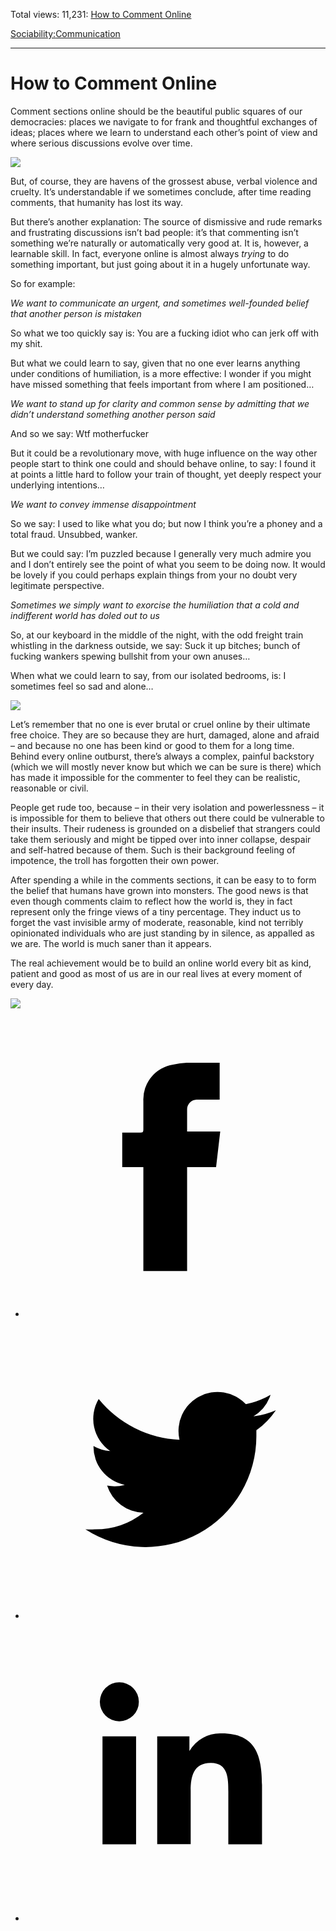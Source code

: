 Total views: 11,231: [How to Comment Online](https://www.theschooloflife.com/thebookoflife/how-to-comment-online/)

[Sociability:](https://www.theschooloflife.com/thebookoflife/category/sociability/)[Communication](https://www.theschooloflife.com/thebookoflife/category/sociability/communication/)

* * *

# How to Comment Online
<style>
						.alignnone {
  display: block;
  margin-left: auto;
  margin-right: auto;
  align: center:
}

.addtoany_share_save_container {
display:none;
}

.wp-block-image {
		display: block;
  margin-left: auto;
  margin-right: auto;
  width: 50%;
}

.aligncenter {
display: block;
  margin-left: auto;
  margin-right: auto;
  align: center:
}

@media only screen and (max-width: 500px) {
  .wp-block-image {
		display: block;
  margin-left: auto;
  margin-right: auto;
  width: 100%;
} }

h1 {max-width: 600px !important;
}
.s18-single-post .content-area .site-main article .post-cat-header-display + .old-wrapper p {
    font-size: 1.200em
}
						</style>

Comment sections online should be the beautiful public squares of our democracies: places we navigate to for frank and thoughtful exchanges of ideas; places where we learn to understand each other’s point of view and where serious discussions evolve over time.

![](http://studentsblog.viublogs.org/files/2015/10/Gentile_Bellini_-_Procession_in_St._Marks_Square_Galleria_dellAccademia_Venice.jpg)

But, of course, they are havens of the grossest abuse, verbal violence and cruelty. It’s understandable if we sometimes conclude, after time reading comments, that humanity has lost its way.  
  
But there’s another explanation: The source of dismissive and rude remarks and frustrating discussions isn’t bad people: it’s that commenting isn’t something we’re naturally or automatically very good at. It is, however, a learnable skill. In fact, everyone online is almost always _trying_ to do something important, but just going about it in a hugely unfortunate way. &nbsp;

So for example:

_We want to communicate an urgent, and sometimes well-founded belief that another person is mistaken_

So what we too quickly say is: You are a fucking idiot who can jerk off with my shit.

But what we could learn to say, given that no one ever learns anything under conditions of humiliation, is a more effective: I wonder if you might have missed something that feels important from where I am positioned…

_We want to stand up for clarity and common sense by admitting that we didn’t understand something another person said_

And so we say: Wtf motherfucker

But it could be a revolutionary move, with huge influence on the way other people start to think one could and should behave online, to say: I found it at points a little hard to follow your train of thought, yet deeply respect your underlying intentions…

_We want to convey immense disappointment_

So we say: I used to like what you do; but now I think you’re a phoney and a total fraud. Unsubbed, wanker.

But we could say: I’m puzzled because I generally very much admire you and I don’t entirely see the point of what you seem to be doing now. It would be lovely if you could perhaps explain things from your no doubt very legitimate perspective.

_Sometimes we simply want to exorcise the humiliation that a cold and indifferent world has doled out to us_

So, at our keyboard in the middle of the night, with the odd freight train whistling in the darkness outside, we say: Suck it up bitches; bunch of fucking wankers spewing bullshit from your own anuses…

When what we could learn to say, from our isolated bedrooms, is: I sometimes feel so sad and alone…

![](http://www.luminous-endowment.org/subImages/winners/7/619/images/004.jpg)

Let’s remember that no one is ever brutal or cruel online by their ultimate free choice. They are so because they are hurt, damaged, alone and afraid – and because no one has been kind or good to them for a long time. Behind every online outburst, there’s always a complex, painful backstory (which we will mostly never know but which we can be sure is there) which has made it impossible for the commenter to feel they can be realistic, reasonable or civil.

People get rude too, because – in their very isolation and powerlessness – it is impossible for them to believe that others out there could be vulnerable to their insults. Their rudeness is grounded on a disbelief that strangers could take them seriously and might be tipped over into inner collapse, despair and self-hatred because of them. Such is their background feeling of impotence, the troll has forgotten their own power.

After spending a while in the comments sections, it can be easy to to form the belief that humans have grown into monsters. The good news is that even though comments claim to reflect how the world is, they in fact represent only the fringe views of a tiny percentage. They induct us to forget the vast invisible army of moderate, reasonable, kind not terribly opinionated individuals who are just standing by in silence, as appalled as we are. The world is much saner than it appears.

The real achievement would be to build an online world every bit as kind, patient and good as most of us are in our real lives at every moment of every day.

[![](https://img.youtube.com/vi/OI1pufK0zOg/0.jpg)](https://www.youtube.com/embed/OI1pufK0zOg '')
<style>
    .iframe-class { display: block !important; }
</style>

- [<svg xmlns="http://www.w3.org/2000/svg" viewbox="0 0 26 26"><title>Facebook</title>
                    <g>
                        <path d="M8.38,10H9.92c.2,0,.29,0,.29-.28,0-.82,0-1.64,0-2.46a3.05,3.05,0,0,1,2.57-3.15A7.22,7.22,0,0,1,14,3.95c.86,0,1.71,0,2.57,0h.25v3.2h-2A.85.85,0,0,0,14,8c0,.62,0,1.24,0,1.91h2.87L16.51,13H14v9H10.21V13H8.38Z"></path>
                    </g>
                </svg>](http://www.facebook.com/sharer/sharer.php?u=https://www.theschooloflife.com/thebookoflife/how-to-comment-online/)
- [<svg xmlns="http://www.w3.org/2000/svg" viewbox="0 0 26 26"><title>Twitter</title>
                    <path d="M21.69,7.9a6.75,6.75,0,0,1-1.94.53,3.39,3.39,0,0,0,1.48-1.87,6.76,6.76,0,0,1-2.14.82,3.38,3.38,0,0,0-5.75,3.08,9.59,9.59,0,0,1-7-3.53,3.38,3.38,0,0,0,1,4.51A3.36,3.36,0,0,1,5.89,11v0A3.38,3.38,0,0,0,8.6,14.37a3.39,3.39,0,0,1-1.53.06,3.38,3.38,0,0,0,3.15,2.35A6.78,6.78,0,0,1,6,18.22a6.87,6.87,0,0,1-.81,0A9.6,9.6,0,0,0,20,10.08q0-.22,0-.44A6.86,6.86,0,0,0,21.69,7.9Z"></path>
                </svg>](http://twitter.com/share?url=https://www.theschooloflife.com/thebookoflife/how-to-comment-online/&text=&via=theschooloflife)
- [<svg xmlns="http://www.w3.org/2000/svg" viewbox="0 0 26 26"><title>LinkedIn</title>
<path class="cls-2" d="M6.67,10H9.58v9.36H6.67ZM8.13,5.32A1.69,1.69,0,1,1,6.44,7,1.69,1.69,0,0,1,8.13,5.32"></path><path class="cls-2" d="M11.41,10H14.2v1.28h0A3.06,3.06,0,0,1,17,9.75c2.95,0,3.49,1.94,3.49,4.46v5.14H17.57V14.79c0-1.09,0-2.48-1.51-2.48s-1.75,1.18-1.75,2.4v4.63H11.41Z"></path></svg>](https://www.linkedin.com/shareArticle?mini=true&url=https://www.theschooloflife.com/thebookoflife/how-to-comment-online/)
